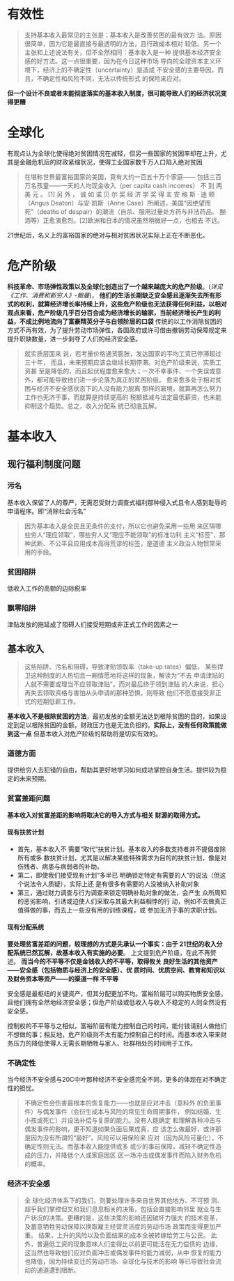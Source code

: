 # 有效性
>⽀持基本收⼊最常⻅的主张是：基本收⼊是改善贫困的最有效⽅ 法。原因很简单，因为它是最直接与最透明的⽅法，且⾏政成本相对 较低。另⼀个主张和上述说法有关，但不全然相同：基本收⼊是⼀种 提供基本经济安全感的好⽅法。这⼀点很重要，因为在今⽇这种市场 导向的全球资本主义环境下，经济上的不确定性（uncertainty）是造成 不安全感的主要导因，⽽且，不确定性和⻛险不同，⽆法以传统形式 的保险来应对。

**但一个设计不良或者未能彻底落实的基本收入制度，很可能导致人们的经济状况变得更糟**
# 全球化
有观点认为全球化使得绝对贫困情况在减轻，但另一些国家的贫困率却在上升，尤其是金融危机后的财政紧缩状况，使得工业国家数千万人口陷入绝对贫困
>在堪称世界最富裕国家的美国，竟有⼤约⼀百五⼗万个家庭—— 包括三百万名孩童——⼀天的⼈均现⾦收⼊（per capita cash incomes） 不 到 两 美 元 。 [1] 另 外 ， 诚 如 诺 ⻉ 尔 奖 经 济 学 奖 得 主 安 格 斯 · 迪 顿 （Angus Deaton）与安·凯斯（Anne Case）所阐述，美国“因绝望⽽ 死”（deaths of despair）的潮流（⾃杀、服⽤过量处⽅药与⾮法药品、 酗酒等）正愈演愈烈。[2]欧洲和⽇本的情况虽然稍微好⼀点，也相去 不远。

21世纪后，名义上的富裕国家的绝对与相对贫困状况实际上正在不断恶化。
# 危产阶级
**科技革命、市场弹性政策以及全球化创造出了一个越来越庞大的危产阶级**。(*详见《工作、消费和新穷人》-鲍曼*)，
**他们的生活长期缺乏安全感且逐渐失去所有形式的权利，就算经济增长率持续上升，这些危产阶级也无法获得任何利益，以相对观点来看，危产阶级几乎百分百会成为经济增长的输家，当前经济增长产生的利益，不成比例地流向了富豪精英分子与白领阶层的口袋**
传统的以工作消除贫困的方式不再有效，为了提升劳动市场弹性，各国政府或许可借由撤销劳动保障规定来提升职缺数量，进一步剥夺了人们的经济安全感。
>就实质层⾯来 说，若考量价格通货膨胀，发达国家的平均⼯资已停滞超过三⼗年， ⽽且，未来预期应该会继续⻓期停滞。对危产阶级来说，实质⼯资甚 ⾄是降低的，⽽且起伏程度愈来愈⼤；⼀次不幸事件、⼀个失误或意 外，都可能导致他们进⼀步沦落为真正的贫困阶级。
>愈来愈多处于相对贫困与经济不安全感状态下的⼈没有能⼒脱离 那样的窘境，就算再怎么努⼒⼯作也⽆济于事，⽽就算是持续提⾼的 税额抵减与法定最低薪资，也未能抑制这个趋势。总之，收⼊分配系 统已彻底⽡解。

# 基本收入
## 现行福利制度问题
### 污名
基本收入保留了人的尊严，无需忍受财力调查式福利那种侵入式且令人感到耻辱的申请程序。即“消除社会污名”
>因为基本收⼊是全⺠且⽆条件的⽀付，所以它也避免采⽤⼀些⽤ 来区隔哪些穷⼈“理应领取”，哪些穷⼈⼜“理应不能领取”的标准功利 主义“标签”，那种武断、不公平且应⽤成本⾼得荒谬的标签，是道德 主义政治⼈物惯常采⽤的⼿段。
### 贫困陷阱
低收入工作的高额的边际税率
### 飘零陷阱
津贴发放的拖延成了阻碍人们接受短期或非正式工作的因素之一

## 基本收入

>这些陷阱、污名和阻碍，导致津贴领取率（take-up rates）偏低， 某些捍卫这种制度的⼈热切且⼀厢情愿地将这样的现象，解读为“不去 申请津贴的⼈就不需要或理当不应领取津贴”。⽽对最后终于领到津贴 的⼈来说，担⼼再失去领取资格与害怕从头申请的那种恐惧，则导致 他们不愿意接受⾮正式的短期低薪⼯作。

**基本收入不是根除贫困的方法**，最初发放的金额无法达到根除贫困的目的，如果设定到足以根除贫困的金额，财政压力也是无法负担的。**实际上，没有任何政策能做到这一点**
但基本收入对危产阶级的帮助将是切实有效的。
### 道德方面
提供给穷人去犯错的自由，帮助其更好地学习如何成功掌控自身生活。提供较为稳定的未来预期。
### 贫富差距问题
**基本收⼊对贫富差距的影响将取决它的导⼊⽅式与相关 财源的取得⽅式。**
#### 现有扶贫计划
- ⾸先，基本收⼊不 需要“取代”扶贫计划。基本收⼊的多数⽀持者并不提倡废除所有或多 数扶贫计划，尤其是以解决某些特殊需求为⽬的的扶贫计划，像是对 伤残者、病患与病弱者的补助。
- 第⼆，即使我们接受现有计划“多半已 明确锁定特定有需要的⼈”的说法（但这个说法令⼈质疑），实际上还 是有很多有需要的⼈没被纳⼊补助对象 
- 第三，通过财⼒调查与⾏为调查来锁定明确补助对象的做法，会产⽣ 众所周知的恶劣影响，引诱或迫使⼈们采取与其最⼤利益相悖的⾏ 动，例如不去做真正值得做的事，⽽去上⼀些没有⽤的训练课程，或 参加⽆济于事的求职计划。
#### 现有分配系统
**要处理贫富差距的问题，较理想的⽅式是先承认⼀个事实：由于 21世纪的收⼊分配系统已然⽡解，故基本收⼊有实施的必要**。
上文提到危产阶级，在此不再赘述。
**而当今的不平等不仅是金钱收入的不平等，取得攸关 良好⽣活的其他资产——安全感（包括物质与经济上的安全感）、优 质时间、优质空间、教育和知识以及财务资本等资产——的渠道⼀样 不平等**

安全感是最枢纽的关键资产，但其分配更加不均。富裕阶层可以购买物质安全感，且他们拥有全然地经济安全感；但危产阶级或低收入与收入不稳定的人则全然没有安全感。

控制权的不平等与之相似，富裕阶层有能力控制自己的时间，能付钱请别人做他们不想做的事；相反地，危产阶级则不太有能力控制自己的时间。而基本收入带来财务压力的降低使得人无需长期牺牲与家人、社群相处的时间用于工作。
### 不确定性
当今经济不安全感与20C中叶那种经济不安全感完全不同，更多的体现在对不确定性的担忧。

>不确定性会伤害最根本的恢复能⼒——也就是应对冲击（意料外 的负⾯事件）与偶发事件（会衍⽣成本与⻛险的常⻅⽣命周期事件， 例如结婚、⽣⼩孩或死亡）并设法补偿与复原的能⼒。没有⼈能确定 和理解各种冲击与偶发事件的影响，更不知道如果负⾯后果成真，应 该怎么做最好，或许那是因为没有所谓的“最好”。⻛险可以⽤保险来 应对（因为⻛险可量化），不确定性则⽆法。⽽基本收⼊能提供或多 或少的事前保障，减轻不确定性造成的压⼒，并降低个⼈或家庭因区 区⼀场冲击或偶发事件⽽陷⼊财务危机的概率。

### 经济不安全感

>全 球化经济体系下的我们，则要处理许多来⾃世界其他地⽅、不可预 测、超乎我们掌控但⼜和我们息息相关的决策，包括会直接影响邻⾥ 就业与⽣产状况的决策。更糟的是，这些决策的影响还因破坏⼒强⼤ 的技术变⾰，及蓄意牺牲劳动保障以换取雇主经营灵活度的劳动市场 政策⽽变得更加严重。
>结果，上升的⻛险以及负⾯结果的成本全被转嫁给劳⼯与公⺠。 此外，普遍低⼯资的现象意味⼈们变得⽐以前更可能活在⽆⼒偿债的 边缘，这当然也导致他们应对负⾯冲击或偶发事件的能⼒减弱，从中 恢复的能⼒也降低，因为持续变迁的劳动市场、全球化与技术的影响 等已导致社会流动的通道遭到阻断。















